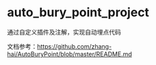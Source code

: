# auto_bury_point_project
通过自定义插件及注解，实现自动埋点代码


文档参考：https://github.com/zhang-hai/AutoBuryPoint/blob/master/README.md
